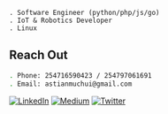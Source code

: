 

```shell
. Software Engineer (python/php/js/go)
. IoT & Robotics Developer
. Linux
```

## Reach Out
```sh
. Phone: 254716590423 / 254797061691
. Email: astianmuchui@gmail.com
```

[![LinkedIn](https://img.shields.io/badge/LinkedIn-%230077B5.svg?logo=linkedin&logoColor=white)](https://linkedin.com/in/astianmuchui) [![Medium](https://img.shields.io/badge/Medium-12100E?logo=medium&logoColor=white)](https://medium.com/@astianmuchui) [![Twitter](https://img.shields.io/badge/Twitter-%231DA1F2.svg?logo=Twitter&logoColor=white)](https://twitter.com/astianmuchui) 

